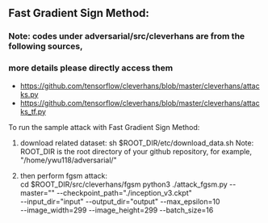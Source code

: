 
## Fast Gradient Sign Method:

### Note: codes under adversarial/src/cleverhans are from the following sources,
###       more details please directly access them

- https://github.com/tensorflow/cleverhans/blob/master/cleverhans/attacks.py
- https://github.com/tensorflow/cleverhans/blob/master/cleverhans/attacks_tf.py

To run the sample attack with Fast Gradient Sign Method:

1) download related dataset:
       sh $ROOT_DIR/etc/download_data.sh
       Note: ROOT_DIR is the root directory of your github repository, for example, "/home/ywu118/adversarial/"

2) then perform fgsm attack: <br>
       cd $ROOT_DIR/src/cleverhans/fgsm
       python3 ./attack_fgsm.py  --master="" --checkpoint_path="./inception_v3.ckpt"  \
                                    --input_dir="input" --output_dir="output" --max_epsilon=10 \
                                    --image_width=299 --image_height=299 --batch_size=16
